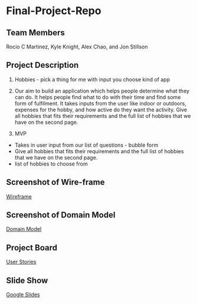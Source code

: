 # Final-Project-Repo

## Team Members

Rocio C Martinez, Kyle Knight, Alex Chao, and Jon Stillson

## Project Description

1. Hobbies - pick a thing for me with input you choose kind of app

2. Our aim to build an application which helps people determine what they can do. It helps people find what to do with their time and find some form of fulfilment. It takes inputs from the user like indoor or outdoors, expenses for the hobby, and how active do they want the activity. Give all hobbies that fits their requirements and the full list of hobbies that we have on the second page.

3. MVP

* Takes in user input from our list of questions - bubble form
* Give all hobbies that fits their requirements and the full list of hobbies that we have on the second page.
* list of hobbies to choose from

## Screenshot of Wire-frame

[Wireframe](img/wireframe.png)

## Screenshot of Domain Model

[Domain Model](img/domain-model.png)

## Project Board

[User Stories](https://github.com/orgs/Secret-Laboratory-Org/projects/1/views/1)

## Slide Show 
[Google Slides](https://docs.google.com/presentation/d/1xRfrmWSzNdfbJhLjsgiHoeYWMN3gvLsnPBxlaQVN2bA/edit?usp=sharing)
